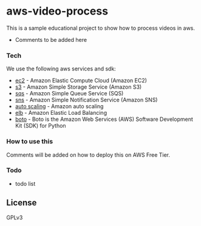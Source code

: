 # aws-video-process

This is a sample educational project to show how to process videos in aws.

  - Comments to be added here

### Tech

We use the following aws services and sdk:

* [ec2] - Amazon Elastic Compute Cloud (Amazon EC2)
* [s3] - Amazon Simple Storage Service (Amazon S3)
* [sqs] - Amazon Simple Queue Service (SQS)
* [sns] - Amazon Simple Notification Service (Amazon SNS)
* [auto scaling] - Amazon auto scaling
* [elb] - Amazon Elastic Load Balancing
* [boto] - Boto is the Amazon Web Services (AWS) Software Development Kit (SDK) for Python

### How to use this

Comments will be added on how to deploy this on AWS Free Tier.

### Todo
- todo list

License
----
GPLv3

[ec2]: https://aws.amazon.com/ec2/>
[s3]: <https://aws.amazon.com/s3/>
[elb]: <https://aws.amazon.com/elasticloadbalancing/>
[sqs]: <https://aws.amazon.com/sqs/>
[sns]: <https://aws.amazon.com/sns/>
[auto scaling]: <https://aws.amazon.com/autoscaling/>
[boto]: <https://github.com/boto/boto3/>
  

